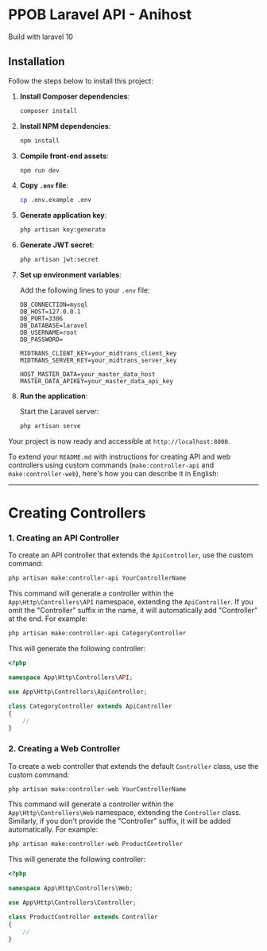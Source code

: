 # PPOB Laravel API - Anihost

Build with laravel 10

## Installation

Follow the steps below to install this project:

1. **Install Composer dependencies**:

    ```bash
    composer install
    ```

2. **Install NPM dependencies**:

    ```bash
    npm install
    ```

3. **Compile front-end assets**:

    ```bash
    npm run dev
    ```

4. **Copy `.env` file**:

    ```bash
    cp .env.example .env
    ```

5. **Generate application key**:

    ```bash
    php artisan key:generate
    ```

6. **Generate JWT secret**:

    ```bash
    php artisan jwt:secret
    ```

7. **Set up environment variables**:

    Add the following lines to your `.env` file:

    ```env
    DB_CONNECTION=mysql
    DB_HOST=127.0.0.1
    DB_PORT=3306
    DB_DATABASE=laravel
    DB_USERNAME=root
    DB_PASSWORD=

    MIDTRANS_CLIENT_KEY=your_midtrans_client_key
    MIDTRANS_SERVER_KEY=your_midtrans_server_key

    HOST_MASTER_DATA=your_master_data_host
    MASTER_DATA_APIKEY=your_master_data_api_key
    ```

8. **Run the application**:

    Start the Laravel server:

    ```bash
    php artisan serve
    ```

Your project is now ready and accessible at `http://localhost:8000`.

To extend your `README.md` with instructions for creating API and web controllers using custom commands (`make:controller-api` and `make:controller-web`), here's how you can describe it in English:

---

# Creating Controllers

### 1. Creating an API Controller

To create an API controller that extends the `ApiController`, use the custom command:

```bash
php artisan make:controller-api YourControllerName
```

This command will generate a controller within the `App\Http\Controllers\API` namespace, extending the `ApiController`. If you omit the "Controller" suffix in the name, it will automatically add "Controller" at the end. For example:

```bash
php artisan make:controller-api CategoryController
```

This will generate the following controller:

```php
<?php

namespace App\Http\Controllers\API;

use App\Http\Controllers\ApiController;

class CategoryController extends ApiController
{
    //
}
```

### 2. Creating a Web Controller

To create a web controller that extends the default `Controller` class, use the custom command:

```bash
php artisan make:controller-web YourControllerName
```

This command will generate a controller within the `App\Http\Controllers\Web` namespace, extending the `Controller` class. Similarly, if you don't provide the "Controller" suffix, it will be added automatically. For example:

```bash
php artisan make:controller-web ProductController
```

This will generate the following controller:

```php
<?php

namespace App\Http\Controllers\Web;

use App\Http\Controllers\Controller;

class ProductController extends Controller
{
    //
}
```
